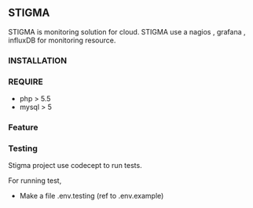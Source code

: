 ## STIGMA

STIGMA is monitoring solution for cloud.
STIGMA use a nagios , grafana , influxDB for monitoring resource.

### INSTALLATION 

### REQUIRE
* php > 5.5
* mysql > 5


### Feature



### Testing 
Stigma project use codecept to run tests. 

For running test,

* Make a file  .env.testing (ref to .env.example) 
